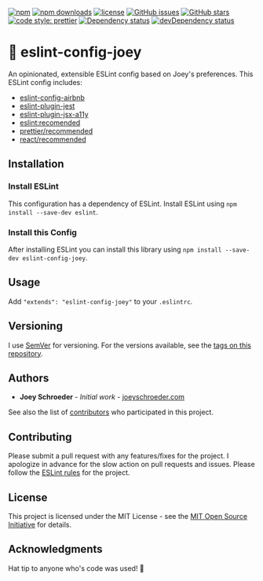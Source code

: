 [![npm](https://img.shields.io/npm/v/eslint-config-joey.svg)](https://www.npmjs.com/package/eslint-config-joey)
[![npm downloads](https://img.shields.io/npm/dt/eslint-config-joey.svg)](https://www.npmjs.com/package/eslint-config-joey)
[![license](https://img.shields.io/github/license/mashape/apistatus.svg)](https://opensource.org/licenses/MIT)
[![GitHub issues](https://img.shields.io/github/issues/joeyschroeder/eslint-config-joey.svg)](https://github.com/joeyschroeder/eslint-config-joey/issues)
[![GitHub stars](https://img.shields.io/github/stars/joeyschroeder/eslint-config-joey.svg)](https://github.com/joeyschroeder/eslint-config-joey/stargazers)
[![code style: prettier](https://img.shields.io/badge/code_style-prettier-ff69b4.svg)](https://github.com/prettier/prettier)
[![Dependency status](https://david-dm.org/joeyschroeder/eslint-config-joey/status.svg)](https://david-dm.org/joeyschroeder/eslint-config-joey/)
[![devDependency status](https://david-dm.org/joeyschroeder/eslint-config-joey/dev-status.svg)](https://david-dm.org/joeyschroeder/eslint-config-joey/?type=dev)

# 🌈 eslint-config-joey

An opinionated, extensible ESLint config based on Joey's preferences. This ESLint config includes:

- [eslint-config-airbnb](https://github.com/airbnb/javascript/tree/master/packages/eslint-config-airbnb)
- [eslint-plugin-jest](https://github.com/jest-community/eslint-plugin-jest)
- [eslint-plugin-jsx-a11y](https://github.com/evcohen/eslint-plugin-jsx-a11y)
- [eslint:recomended](https://github.com/eslint/eslint/blob/master/conf/eslint-recommended.js)
- [prettier/recommended](https://github.com/prettier/prettier)
- [react/recommended](https://github.com/yannickcr/eslint-plugin-react)

## Installation

### Install ESLint

This configuration has a dependency of ESLint. Install ESLint using `npm install --save-dev eslint`.

### Install this Config

After installing ESLint you can install this library using `npm install --save-dev eslint-config-joey`.

## Usage

Add `"extends": "eslint-config-joey"` to your `.eslintrc`.

## Versioning

I use [SemVer](https://docs.npmjs.com/getting-started/semantic-versioning) for versioning. For the versions available, see the [tags on this repository](https://github.com/joeyschroeder/joey-eslint-config/tags).

## Authors

- **Joey Schroeder** - _Initial work_ - [joeyschroeder.com](https://joeyschroeder.com)

See also the list of [contributors](https://github.com/joeyschroeder/joey-eslint-config/graphs/contributors) who participated in this project.

## Contributing

Please submit a pull request with any features/fixes for the project. I apologize in advance for the slow action on pull requests and issues. Please follow the [ESLint rules](https://github.com/joeyschroeder/joey-eslint-config/blob/master/.eslintrc.json) for the project.

## License

This project is licensed under the MIT License - see the [MIT Open Source Initiative](https://opensource.org/licenses/MIT) for details.

## Acknowledgments

Hat tip to anyone who's code was used! 🤠
